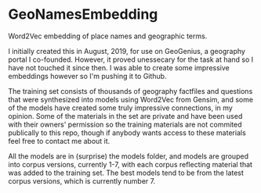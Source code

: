 # GeoNamesEmbedding
Word2Vec embedding of place names and geographic terms.

I initially created this in August, 2019, for use on GeoGenius, a geography portal I co-founded. However, it proved unessecary for the task at hand so I have not touched it since then. I was able to create some impressive embeddings however so I'm pushing it to Github.

The training set consists of thousands of geography factfiles and questions that were synthesized into models using Word2Vec from Gensim, and some of the models have created some truly impressive connections, in my opinion. Some of the materials in the set are private and have been used with their owners' permission so the training materials are not commited publically to this repo, though if anybody wants access to these materials feel free to contact me about it.

All the models are in (surprise) the models folder, and models are grouped into corpus versions, currently 1-7, with each corpus reflecting material that was added to the training set. The best models tend to be from the latest corpus versions, which is currently number 7.
